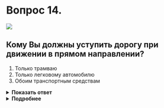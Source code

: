 # Вопрос 14.

![](https://s.drom.ru/i24227/pdd/tickets/2016/1542608323.jpg)

## Кому Вы должны уступить дорогу при движении в прямом направлении?

1. Только трамваю
2. Только легковому автомобилю
3. Обоим транспортным средствам

<details>
<summary><b>Показать ответ</b></summary>
Правильный ответ: 1
</details>
<details>
<summary><b>Подробнее</b></summary>
Перекрёсток равнозначный. В равнозначных условиях трамвай имеет преимущество, а безрельсовые транспортные средства между собой руководствуются «правилом правой руки», т.е. у кого помеха справа, тот и уступает.
Уступаете дорогу в данной ситуации только трамваю.
(Пункт 13.11 ПДД)
</details>